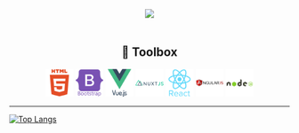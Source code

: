 <div id="header" align="center"><img src="https://media.giphy.com/media/gjrYDwbjnK8x36xZIO/giphy.gif" width="275"></img></div><br>

<h2 align="center">🧰 Toolbox</h2>
<div align="center">
<img src="https://github.com/devicons/devicon/blob/master/icons/html5/html5-plain-wordmark.svg" width="50"></img>
<img src="https://github.com/devicons/devicon/blob/master/icons/bootstrap/bootstrap-plain-wordmark.svg" width="50"></img>
<img src="https://github.com/devicons/devicon/blob/master/icons/vuejs/vuejs-original-wordmark.svg" width="50"></img>
<img src="https://github.com/devicons/devicon/blob/master/icons/nuxtjs/nuxtjs-original-wordmark.svg" width="50"></img>
<img src="https://github.com/devicons/devicon/blob/master/icons/react/react-original-wordmark.svg" width="50"></img>
<img src="https://github.com/devicons/devicon/blob/master/icons/angularjs/angularjs-original-wordmark.svg" width="50"></img>
<img src="https://github.com/devicons/devicon/blob/master/icons/nodejs/nodejs-original-wordmark.svg" width="50"></img>
</div>

---



[![Top Langs](https://github-readme-stats.vercel.app/api/top-langs/?username=gwhiite&theme=vision-friendly-dark)](https://github.com/anuraghazra/github-readme-stats)

